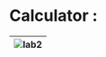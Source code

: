 # Calculator :

| ![lab2](https://user-images.githubusercontent.com/87578946/220101024-1f5411e1-45bf-42bf-bb2d-cd3bd0cb4d94.png) |
| :-: |
